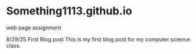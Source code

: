 # Something1113.github.io
web page assignment

8/29/25 First Blog post 
This is my first blog post for my computer science class.

